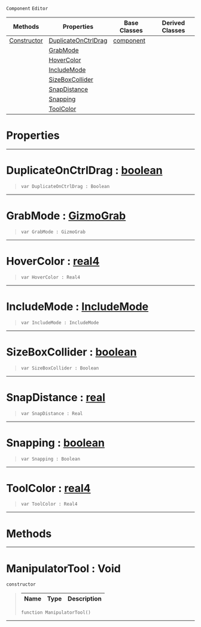  `Component` `Editor`



|Methods|Properties|Base Classes|Derived Classes|
|---|---|---|---|
|[ Constructor](https://github.com/ArendDanielek/ZeroDocsTest/blob/master/code_reference/class_reference/manipulatortool.markdown#manipulatortool-void)|[ DuplicateOnCtrlDrag](https://github.com/ArendDanielek/ZeroDocsTest/blob/master/code_reference/class_reference/manipulatortool.markdown#duplicateonctrldrag-zero)|[component](https://github.com/ArendDanielek/ZeroDocsTest/blob/master/code_reference/class_reference/component.markdown)| |
| |[ GrabMode](https://github.com/ArendDanielek/ZeroDocsTest/blob/master/code_reference/class_reference/manipulatortool.markdown#grabmode-zero-engine-doc)| | |
| |[ HoverColor](https://github.com/ArendDanielek/ZeroDocsTest/blob/master/code_reference/class_reference/manipulatortool.markdown#hovercolor-zero-engine-d)| | |
| |[ IncludeMode](https://github.com/ArendDanielek/ZeroDocsTest/blob/master/code_reference/class_reference/manipulatortool.markdown#includemode-zero-engine)| | |
| |[ SizeBoxCollider](https://github.com/ArendDanielek/ZeroDocsTest/blob/master/code_reference/class_reference/manipulatortool.markdown#sizeboxcollider-zero-eng)| | |
| |[ SnapDistance](https://github.com/ArendDanielek/ZeroDocsTest/blob/master/code_reference/class_reference/manipulatortool.markdown#snapdistance-zero-engine)| | |
| |[ Snapping](https://github.com/ArendDanielek/ZeroDocsTest/blob/master/code_reference/class_reference/manipulatortool.markdown#snapping-zero-engine-doc)| | |
| |[ ToolColor](https://github.com/ArendDanielek/ZeroDocsTest/blob/master/code_reference/class_reference/manipulatortool.markdown#toolcolor-zero-engine-do)| | |


 #  Properties


---  
 #  DuplicateOnCtrlDrag : [boolean](https://github.com/ArendDanielek/ZeroDocsTest/blob/master/code_reference/zilch_base_types/boolean.markdown)

> 
> ``` lang=cpp, name=Zilch
> var DuplicateOnCtrlDrag : Boolean


---  
 #  GrabMode : [GizmoGrab](https://github.com/ArendDanielek/ZeroDocsTest/blob/master/code_reference/enum_reference.markdown#gizmograb)

> 
> ``` lang=cpp, name=Zilch
> var GrabMode : GizmoGrab


---  
 #  HoverColor : [real4](https://github.com/ArendDanielek/ZeroDocsTest/blob/master/code_reference/zilch_base_types/real4.markdown)

> 
> ``` lang=cpp, name=Zilch
> var HoverColor : Real4


---  
 #  IncludeMode : [IncludeMode](https://github.com/ArendDanielek/ZeroDocsTest/blob/master/code_reference/enum_reference.markdown#includemode)

> 
> ``` lang=cpp, name=Zilch
> var IncludeMode : IncludeMode


---  
 #  SizeBoxCollider : [boolean](https://github.com/ArendDanielek/ZeroDocsTest/blob/master/code_reference/zilch_base_types/boolean.markdown)

> 
> ``` lang=cpp, name=Zilch
> var SizeBoxCollider : Boolean


---  
 #  SnapDistance : [real](https://github.com/ArendDanielek/ZeroDocsTest/blob/master/code_reference/zilch_base_types/real.markdown)

> 
> ``` lang=cpp, name=Zilch
> var SnapDistance : Real


---  
 #  Snapping : [boolean](https://github.com/ArendDanielek/ZeroDocsTest/blob/master/code_reference/zilch_base_types/boolean.markdown)

> 
> ``` lang=cpp, name=Zilch
> var Snapping : Boolean


---  
 #  ToolColor : [real4](https://github.com/ArendDanielek/ZeroDocsTest/blob/master/code_reference/zilch_base_types/real4.markdown)

> 
> ``` lang=cpp, name=Zilch
> var ToolColor : Real4


---  
 #  Methods


---  
 #  ManipulatorTool : Void

 `constructor`

> 
> |Name|Type|Description|
> |---|---|---|
> ``` lang=cpp, name=Zilch
> function ManipulatorTool()
> ``` 


---  
 
  
  
  
  
  
  
  

 